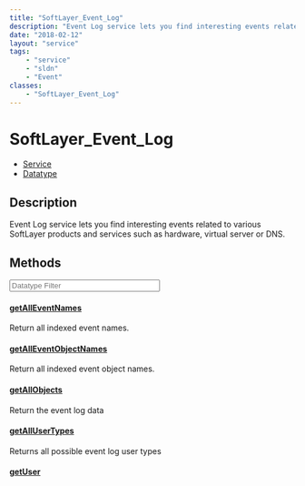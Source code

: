 ```yaml
---
title: "SoftLayer_Event_Log"
description: "Event Log service lets you find interesting events related to various SoftLayer products and services such as hardware,... "
date: "2018-02-12"
layout: "service"
tags:
    - "service"
    - "sldn"
    - "Event"
classes:
    - "SoftLayer_Event_Log"
---
```

# SoftLayer_Event_Log
<div id='service-datatype'>
    <ul id='sldn-reference-tabs'>
    <li id='service'> <a href='/reference/services/SoftLayer_Event_Log' >Service</a></li>    <li id='datatype'> <a href='/reference/datatypes/SoftLayer_Event_Log' >Datatype</a></li>
    </ul>
</div>

## Description
Event Log service lets you find interesting events related to various SoftLayer products and services such as hardware, virtual server or DNS. 



        
<div id="properties" class="content service-content">

## Methods

<div class="view-filters">
    <div class="clearfix">
        <div class="search-input-box">
            <input placeholder="Datatype Filter" onkeyup="titleSearch(inputId='edit-combine', divId='method-div', elementClass='method-row')" 
                type="text" id="edit-combine" value="" size="30" maxlength="128" class="form-text">
        </div>
    </div>
</div>

#### [getAllEventNames](/reference/services/SoftLayer_Event_Log/getAllEventNames)
Return all indexed event names.

#### [getAllEventObjectNames](/reference/services/SoftLayer_Event_Log/getAllEventObjectNames)
Return all indexed event object names.

#### [getAllObjects](/reference/services/SoftLayer_Event_Log/getAllObjects)
Return the event log data

#### [getAllUserTypes](/reference/services/SoftLayer_Event_Log/getAllUserTypes)
Returns all possible event log user types

#### [getUser](/reference/services/SoftLayer_Event_Log/getUser)


</div>

